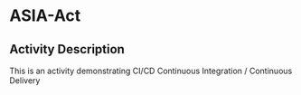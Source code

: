 # ASIA-Act
## Activity Description
This is an activity demonstrating CI/CD Continuous Integration / Continuous Delivery